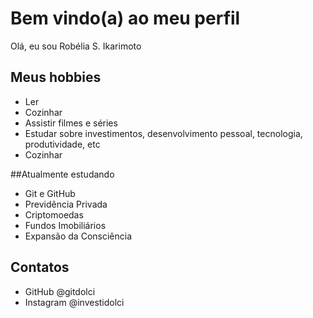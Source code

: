 # Bem vindo(a) ao meu perfil

Olá, eu sou Robélia S. Ikarimoto

## Meus hobbies
 - Ler
 - Cozinhar
 - Assistir filmes e séries
 - Estudar sobre investimentos, desenvolvimento pessoal, tecnologia, produtividade, etc
 - Cozinhar
 
 ##Atualmente estudando
  - Git e GitHub
  - Previdência Privada
  - Criptomoedas
  - Fundos Imobiliários
  - Expansão da Consciência
  
  ## Contatos
   - GitHub @gitdolci
   - Instagram @investidolci


